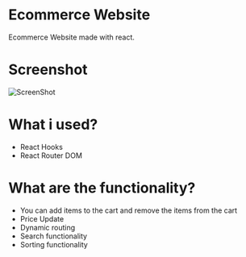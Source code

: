 # Ecommerce Website
Ecommerce Website made with react.

# Screenshot
![ScreenShot](https://upload.wikimedia.org/wikipedia/commons/thumb/7/73/Lion_waiting_in_Namibia.jpg/1200px-Lion_waiting_in_Namibia.jpg)

# What i used?
- React Hooks
- React Router DOM

# What are the functionality?
- You can add items to the cart and remove the items from the cart
- Price Update
- Dynamic routing
- Search functionality 
- Sorting functionality




